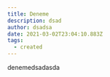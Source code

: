 ```yaml
---
title: Deneme
description: dsad
author: dsadsa
date: 2021-03-02T23:04:10.883Z
tags:
  - created
---
```

denemedsadasda